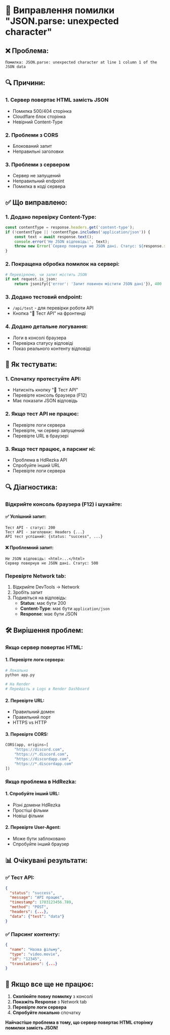 # 🔧 Виправлення помилки "JSON.parse: unexpected character"

## ❌ Проблема:
```
Помилка: JSON.parse: unexpected character at line 1 column 1 of the JSON data
```

## 🔍 Причини:

### 1. **Сервер повертає HTML замість JSON**
- Помилка 500/404 сторінка
- Cloudflare блок сторінка
- Невірний Content-Type

### 2. **Проблеми з CORS**
- Блокований запит
- Неправильні заголовки

### 3. **Проблеми з сервером**
- Сервер не запущений
- Неправильний endpoint
- Помилка в коді сервера

## ✅ Що виправлено:

### 1. **Додано перевірку Content-Type:**
```javascript
const contentType = response.headers.get('content-type');
if (!contentType || !contentType.includes('application/json')) {
    const text = await response.text();
    console.error('Не JSON відповідь:', text);
    throw new Error(`Сервер повернув не JSON дані. Статус: ${response.status}`);
}
```

### 2. **Покращена обробка помилок на сервері:**
```python
# Перевіряємо, чи запит містить JSON
if not request.is_json:
    return jsonify({'error': 'Запит повинен містити JSON дані'}), 400
```

### 3. **Додано тестовий endpoint:**
- `/api/test` - для перевірки роботи API
- Кнопка "🧪 Тест API" на фронтенді

### 4. **Додано детальне логування:**
- Логи в консолі браузера
- Перевірка статусу відповіді
- Показ реального контенту відповіді

## 🧪 Як тестувати:

### 1. **Спочатку протестуйте API:**
- Натисніть кнопку "🧪 Тест API"
- Перевірте консоль браузера (F12)
- Має показати JSON відповідь

### 2. **Якщо тест API не працює:**
- Перевірте логи сервера
- Перевірте, чи сервер запущений
- Перевірте URL в браузері

### 3. **Якщо тест працює, а парсинг ні:**
- Проблема в HdRezka API
- Спробуйте інший URL
- Перевірте логи сервера

## 🔍 Діагностика:

### Відкрийте консоль браузера (F12) і шукайте:

#### ✅ Успішний запит:
```
Тест API - статус: 200
Тест API - заголовки: Headers {...}
API тест успішний: {status: "success", ...}
```

#### ❌ Проблемний запит:
```
Не JSON відповідь: <html>...</html>
Сервер повернув не JSON дані. Статус: 500
```

### Перевірте Network tab:
1. Відкрийте DevTools → Network
2. Зробіть запит
3. Подивіться на відповідь:
   - **Status**: має бути 200
   - **Content-Type**: має бути `application/json`
   - **Response**: має бути JSON

## 🛠️ Вирішення проблем:

### Якщо сервер повертає HTML:

#### 1. **Перевірте логи сервера:**
```bash
# Локально
python app.py

# На Render
# Перейдіть в Logs в Render Dashboard
```

#### 2. **Перевірте URL:**
- Правильний домен
- Правильний порт
- HTTPS vs HTTP

#### 3. **Перевірте CORS:**
```python
CORS(app, origins=[
    "https://discord.com",
    "https://*.discord.com",
    "https://discordapp.com",
    "https://*.discordapp.com"
])
```

### Якщо проблема в HdRezka:

#### 1. **Спробуйте інший URL:**
- Різні домени HdRezka
- Простіші фільми
- Новіші фільми

#### 2. **Перевірте User-Agent:**
- Може бути заблоковано
- Спробуйте інший браузер

## 📊 Очікувані результати:

### ✅ Тест API:
```json
{
  "status": "success",
  "message": "API працює",
  "timestamp": 1703123456.789,
  "method": "POST",
  "headers": {...},
  "data": {"test": "data"}
}
```

### ✅ Парсинг контенту:
```json
{
  "name": "Назва фільму",
  "type": "video.movie",
  "id": "12345",
  "translations": {...}
}
```

## 🚨 Якщо все ще не працює:

1. **Скопіюйте повну помилку** з консолі
2. **Покажіть Response** з Network tab
3. **Перевірте логи сервера**
4. **Спробуйте локально** спочатку

**Найчастіше проблема в тому, що сервер повертає HTML сторінку помилки замість JSON!**
